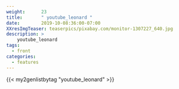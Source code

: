 ```yaml
---
weight:      23
title:       " youtube_leonard "
date:        2019-10-08:36:00-07:00
XXresImgTeaser: teaserpics/pixabay.com/monitor-1307227_640.jpg
description: >
    youtube_leonard
tags:
  - front
categories:
  - features
---
```


{{< my2genlistbytag "youtube_leonard" >}}
